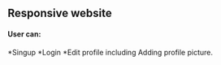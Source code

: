 ## Responsive website 
#### User can:
 *Singup
 *Login
 *Edit profile including Adding profile picture.

